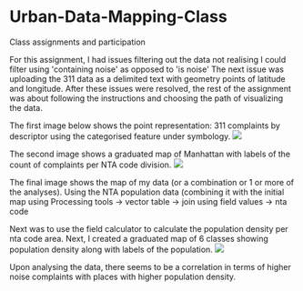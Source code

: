 # Urban-Data-Mapping-Class
Class assignments and participation

For this assignment, I had issues filtering out the data 
not realising I could filter using 'containing noise' as opposed to 'is noise'
The next issue was uploading the 311 data as a delimited text with geometry points
 of latitude and longitude. After these issues were resolved, the rest of the assignment 
 was about following the instructions and choosing the path of visualizing the data.
 
 The first image below shows the point representation: 311 complaints by descriptor
 using the categorised feature under symbology.
 ![](assignment2images/311%20points%20categorised.png)
 
 The second image shows a graduated map of Manhattan with labels of the count of complaints per NTA code division.
 ![](assignment2images/graduated%20map%20with%20number%20of%20noise%20complaints.png)
 
 The final image shows the map of my data (or a combination or 1 or more of the analyses).
 Using the NTA population data (combining it with the initial map using 
 Processing tools -> vector table -> join using field values -> nta code
 
 Next was to use the field calculator to calculate the population density per nta code area.
 Next, I created a graduated map of 6 classes showing population density along with labels of the population.
![](assignment2images/graduated%20pop_density%20with%20population%20labels.png)

Upon analysing the data, there seems to be a correlation in terms of higher noise complaints with places with higher population density.
